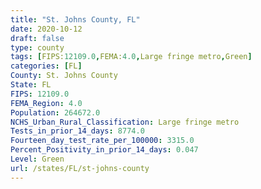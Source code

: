 ```yaml
---
title: "St. Johns County, FL"
date: 2020-10-12
draft: false
type: county
tags: [FIPS:12109.0,FEMA:4.0,Large fringe metro,Green]
categories: [FL]
County: St. Johns County
State: FL
FIPS: 12109.0
FEMA_Region: 4.0
Population: 264672.0
NCHS_Urban_Rural_Classification: Large fringe metro
Tests_in_prior_14_days: 8774.0
Fourteen_day_test_rate_per_100000: 3315.0
Percent_Positivity_in_prior_14_days: 0.047
Level: Green
url: /states/FL/st-johns-county
---
```



